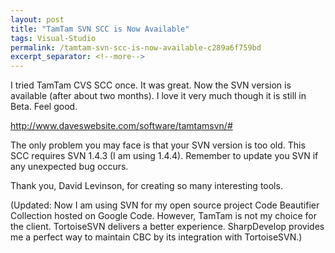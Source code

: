 ```yaml
---
layout: post
title: "TamTam SVN SCC is Now Available"
tags: Visual-Studio
permalink: /tamtam-svn-scc-is-now-available-c289a6f759bd
excerpt_separator: <!--more-->
---
```


I tried TamTam CVS SCC once. It was great. Now the SVN version is available (after about two months). I love it very much though it is still in Beta. Feel good.

http://www.daveswebsite.com/software/tamtamsvn/#

The only problem you may face is that your SVN version is too old. This SCC requires SVN 1.4.3 (I am using 1.4.4). Remember to update you SVN if any unexpected bug occurs.

Thank you, David Levinson, for creating so many interesting tools.

(Updated: Now I am using SVN for my open source project Code Beautifier Collection hosted on Google Code. However, TamTam is not my choice for the client. TortoiseSVN delivers a better experience. SharpDevelop provides me a perfect way to maintain CBC by its integration with TortoiseSVN.)
<!--more-->